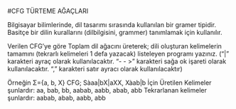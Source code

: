 #CFG TÜRTEME AĞAÇLARI

Bilgisayar bilimlerinde, dil tasarımı sırasında kullanılan bir gramer tipidir. Basitçe bir dilin kurallarını (dilbilgisini, grammer) tanımlamak için kullanılır.
 
Verilen CFG’ye göre Toplam dil ağacını üreterek; dili oluşturan kelimelerin tamamını (tekrarlı kelimeleri 1 defa yazacak) listeleyen programı yazınız. (“|” karakteri ayraç olarak kullanılacaktır. “- - >” karakteri sağa ok işareti olarak kullanılacaktır. “,” karakteri satır ayracı olarak kullanılacaktır)

Örneğin Σ={a, b, X}
CFG; Sàaa|bX|aXX,	Xàab|b
İçin Üretilen Kelimeler şunlardır:
aa, bab, bb, aabab, aabb, abab, abb 
Tekrarlanan  kelimeler şunlardır: 
aabab, abab, aabb, abb 
